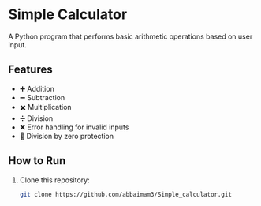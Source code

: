# Simple Calculator

A Python program that performs basic arithmetic operations based on user input.

## Features
- ➕ Addition
- ➖ Subtraction
- ✖️ Multiplication
- ➗ Division
- ❌ Error handling for invalid inputs
- 🛑 Division by zero protection

## How to Run
1. Clone this repository:
   ```bash
   git clone https://github.com/abbaimam3/Simple_calculator.git
